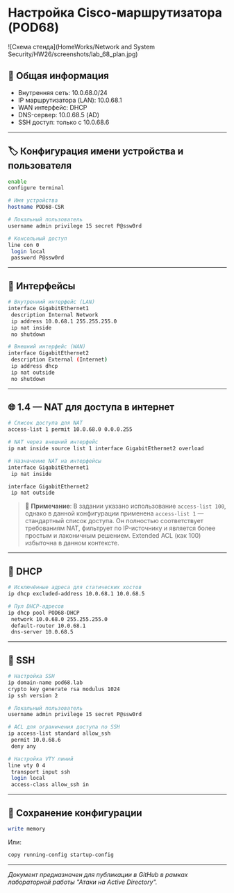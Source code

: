 
# Настройка Cisco-маршрутизатора (POD68)

![Схема стенда](HomeWorks/Network and System Security/HW26/screenshots/lab_68_plan.jpg)

## 📘 Общая информация

- Внутренняя сеть: 10.0.68.0/24
- IP маршрутизатора (LAN): 10.0.68.1
- WAN интерфейс: DHCP
- DNS-сервер: 10.0.68.5 (AD)
- SSH доступ: только с 10.0.68.6

---

## 🏷 Конфигурация имени устройства и пользователя

```bash
enable
configure terminal

# Имя устройства
hostname POD68-CSR

# Локальный пользователь
username admin privilege 15 secret P@ssw0rd

# Консольный доступ
line con 0
 login local
 password P@ssw0rd
```

---

## 🔧 Интерфейсы

```bash
# Внутренний интерфейс (LAN)
interface GigabitEthernet1
 description Internal Network
 ip address 10.0.68.1 255.255.255.0
 ip nat inside
 no shutdown

# Внешний интерфейс (WAN)
interface GigabitEthernet2
 description External (Internet)
 ip address dhcp
 ip nat outside
 no shutdown
```

---

## 🌐 1.4 — NAT для доступа в интернет

```bash
# Список доступа для NAT
access-list 1 permit 10.0.68.0 0.0.0.255

# NAT через внешний интерфейс
ip nat inside source list 1 interface GigabitEthernet2 overload

# Назначение NAT на интерфейсы
interface GigabitEthernet1
 ip nat inside

interface GigabitEthernet2
 ip nat outside
```

> 💬 **Примечание**: В задании указано использование `access-list 100`, однако в данной конфигурации применена `access-list 1` — стандартный список доступа. Он полностью соответствует требованиям NAT, фильтрует по IP-источнику и является более простым и лаконичным решением. Extended ACL (как 100) избыточна в данном контексте.

---

## 📡 DHCP

```bash
# Исключённые адреса для статических хостов
ip dhcp excluded-address 10.0.68.1 10.0.68.5

# Пул DHCP-адресов
ip dhcp pool POD68-DHCP
 network 10.0.68.0 255.255.255.0
 default-router 10.0.68.1
 dns-server 10.0.68.5
```

---

## 🔐 SSH

```bash
# Настройка SSH
ip domain-name pod68.lab
crypto key generate rsa modulus 1024
ip ssh version 2

# Локальный пользователь
username admin privilege 15 secret P@ssw0rd

# ACL для ограничения доступа по SSH
ip access-list standard allow_ssh
 permit 10.0.68.6
 deny any

# Настройка VTY линий
line vty 0 4
 transport input ssh
 login local
 access-class allow_ssh in
```

---

## 💾 Сохранение конфигурации

```bash
write memory
```
Или:
```bash
copy running-config startup-config
```

---

_Документ предназначен для публикации в GitHub в рамках лабораторной работы "Атаки на Active Directory"._
